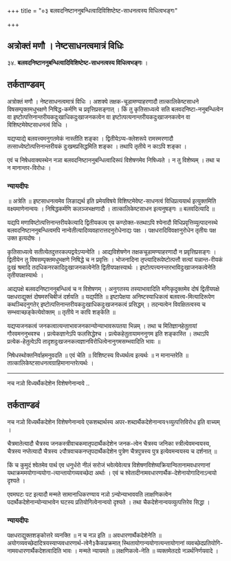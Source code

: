 +++
title = "०३ बलवदनिष्टाननुबन्धित्वादिविशिष्टेष्ट-साधनत्वस्य विधित्वभङ्गः"

+++


## अत्रोक्तं मणौ । नेष्टसाधनत्वमात्रं विधिः

३४. **बलवदनिष्टाननुबन्धित्वादिविशिष्टेष्ट-साधनत्वस्य विधित्वभङ्गः** ।

## **तर्कताण्डवम्**

अत्रोक्तं मणौ । नेष्टसाधनत्वमात्रं विधिः । अशक्ये तक्षक-चूडामण्याहरणादौ तात्कालिकेष्टसाधने विषसम्पृक्तमधुभक्षणे निषिद्ध-कर्मणि च प्रवृत्तिप्रसङ्गात् । किं तु कृतिसाध्यत्वे सति बलवदनिष्टा-ननुबन्धित्वेन वा इष्टोत्पत्तिनान्तरीयकदुःखाधिकदुःखाजनकत्वेन वा इष्टोत्पत्यनान्तरीयकदुःखाजनकत्वेन वा विशिष्टमेवेष्टसाधनत्वं विधिः ।

यद्यप्याद्ये बलवत्त्वमनुगतमेकं नास्तीति शङ्का । द्वितीयेऽप्य-क्लेशरूपे रामस्मरणादौ तत्साध्येष्टोत्पत्तिनान्तरीयकं दुःखमप्रसिद्धमिति शङ्का । तथापि तृतीये न काऽपि शङ्का ।

एवं च निषेधवाक्यस्थेन नञा बलवदनिष्टाननुबन्धित्वादिरूपं विशेषणमेव निषिध्यते । न तु विशेष्यम् । तथा च न मानान्तर-विरोधः ।

### **न्यायदीपः**

॥ अत्रेति ॥ इष्टसाधनत्वमेव लिङाद्यर्थ इति प्रमेयविषये विशिष्टमेवेष्ट-साधनत्वं विधिप्रत्ययार्थ इत्युक्तमिति वक्ष्यमाणेनान्वयः । निषिद्धकर्मणि कलञ्जभक्षणादौ । तात्कालिकेष्टसाधन इत्यनुषङ्गः ॥ बलवदित्यादि ॥

यद्यपि मणाविष्टोत्पत्तिनान्तरीयकेत्यादि द्वितीयकल्प एव कण्ठोक्त-स्तथाऽपि श्येनादौ विधिप्रवृत्तिव्युत्पादनस्थे बलवदनिष्टाननुबन्धित्वमपि नान्वेतीत्यादिव्यवहारात्तदनुरोधेनाद्यः पक्षः । पक्षधरादिविवक्षानुरोधेन तृतीयः पक्ष उक्त इत्यदोषः ।

कृतिसाध्यत्वे सतीत्येतदुत्तरकल्पद्वयेऽप्यन्वेति । आद्यविशेषणेन तक्षकचूडामण्याहरणादौ न प्रवृत्तिप्रसङ्गः । द्वितीयेन तु विषसम्पृक्तमधुभक्षणे निषिद्धे च न प्रवृत्तिः । भोजनादिना तृप्त्यादिरूपेष्टोत्पत्तौ सत्यां यन्नान्त-रीयकं दुःखं श्रमादि तदधिकनरकादिदुःखाजनकत्वेनेति द्वितीयपक्षस्यार्थः । इष्टोत्पत्त्यनन्तरभाविदुःखाजनकत्वेनेति तृतीयपक्षस्यार्थः ।

आद्यपक्षे बलवदनिष्टाननुबन्धित्वं च न विशेषणम् । अनुगतस्य तस्याभावादिति मणिकृदुक्तमेव दोषं द्वितीयपक्षे पक्षधराद्युक्तं दोषमरुचिबीजं दर्शयति ॥ यद्यपीति ॥ इष्टापेक्षया अनिष्टस्याधिकत्वं बलवत्त्व-मित्यादिरूपेण कथञ्चिदनुगतेर् इष्टोत्पत्तिनान्तरीयकदुःखाधिकदुःखजनकत्वं प्रसिद्धम् । तदन्यत्वेन विवक्षितत्वस्य च सम्भवाच्छङ्केत्येवोक्तम् ॥ तृतीये न कापि शङ्केति ॥

यद्यप्यजनकत्वं जनकत्वात्यन्ताभावजनकान्योन्याभावरूपतया भिन्नम् । तथा च मितिज्ञानहेतुतायां गौरवमननुभवश्च । प्रत्येकज्ञानेऽपि फलसिद्धेश्च । प्रत्येकहेतुतायामननुगम इति शङ्कास्ति । तथाऽपि प्रत्येक-हेतुत्वेऽपि तादृशदुःखजनकत्वज्ञानविरोधित्वेनानुगमसम्भवादिति भावः ॥

निषेधस्थोक्तनिर्वाहमनुवदति ॥ एवं चेति ॥ विशिष्टस्य विध्यर्थत्व इत्यर्थः ॥ न मानान्तरेति ॥ तात्कालिकेष्टसाधनत्वग्राहिमानान्तरेत्यर्थः ।

------------------------------------------------------------------------

नच नञो विध्यर्थैकदेशेन विशेषणेनान्वये ..

## **तर्कताण्डवं**

नच नञो विध्यर्थैकदेशेन विशेषणेनान्वये एकशब्दार्थस्य अपर-शब्दार्थैकदेशेनान्वय१व्युत्पत्तिविरोध इति वाच्यम् ।

चैत्रमातेत्यादौ चैत्रस्य जनकस्त्रीवाचकमातृपदार्थैकदेशेन जनक-त्वेन चैत्रस्य जनिका स्त्रीत्येवमन्वयस्य, चैत्रस्य नप्तेत्यादौ चैत्रस्य २पौत्रवाचकनप्तृपदार्थैकदेशेन पुत्रेण चैत्रपुत्रस्य पुत्र इत्येवमन्वयस्य च दर्शनात् ॥

किं च कुमुदं श्वेतमेव पार्थ एव धनुर्धरो नीलं सरोजं भवेत्येवेत्यत्र विशेषणविशेष्यक्रियान्वितानामवधारणानां यथाक्रममयोगान्ययोगा-त्यान्तायोगव्यवच्छेदा अर्थाः । एवं च श्वेतादीनामवधारणार्थैक-देशेनायोगादिनाऽन्वयो दृश्यते ।

एवमघटः पट इत्यादौ मन्मते सामानाधिकरण्याय नञो ऽन्योन्याभाववति लाक्षणिकत्वेन पदार्थैकदेशेनान्योन्याभावेन घटस्य प्रतियोगित्वेनान्वयो दृश्यते । तथा चैकदेशेनान्वयव्युत्पत्तिरेव सिद्धा ।

### **न्यायदीपः**

पक्षधराद्युक्तशङ्कोत्तरे व्यनक्ति ॥ न च नञ इति ॥ अवधारणार्थैकदेशेनेति ॥ अयोगव्यवच्छेदादित्रयस्याप्यवधारणार्थ-त्वेनै३कैकप्रक्रमात् स्थितायोगान्ययोगात्यन्तायोगानां व्यवच्छेदप्रतियोगि-नामवधारणार्थैकदेशत्वादिति भावः । मन्मते न्यायमते ॥ लक्षणिकत्वे-नेति ॥ व्यक्तमेतदग्रे नञर्थनिर्णयवादे ।

